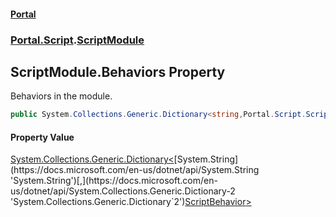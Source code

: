 #### [Portal](index.md 'index')
### [Portal.Script](Portal.Script.md 'Portal.Script').[ScriptModule](ScriptModule.md 'Portal.Script.ScriptModule')

## ScriptModule.Behaviors Property

Behaviors in the module.

```csharp
public System.Collections.Generic.Dictionary<string,Portal.Script.ScriptBehavior> Behaviors { get; set; }
```

#### Property Value
[System.Collections.Generic.Dictionary&lt;](https://docs.microsoft.com/en-us/dotnet/api/System.Collections.Generic.Dictionary-2 'System.Collections.Generic.Dictionary`2')[System.String](https://docs.microsoft.com/en-us/dotnet/api/System.String 'System.String')[,](https://docs.microsoft.com/en-us/dotnet/api/System.Collections.Generic.Dictionary-2 'System.Collections.Generic.Dictionary`2')[ScriptBehavior](ScriptBehavior.md 'Portal.Script.ScriptBehavior')[&gt;](https://docs.microsoft.com/en-us/dotnet/api/System.Collections.Generic.Dictionary-2 'System.Collections.Generic.Dictionary`2')